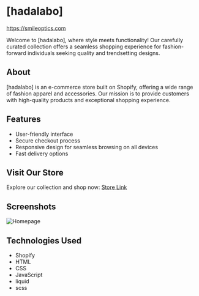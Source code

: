 # [hadalabo]

<a href="https://smileoptics.com/">https://smileoptics.com</a>

Welcome to [hadalabo], where style meets functionality! Our carefully curated collection offers a seamless shopping experience for fashion-forward individuals seeking quality and trendsetting designs.

## About

[hadalabo] is an e-commerce store built on Shopify, offering a wide range of fashion apparel and accessories. Our mission is to provide customers with high-quality products and exceptional shopping experience.

## Features

- User-friendly interface
- Secure checkout process
- Responsive design for seamless browsing on all devices
- Fast delivery options

## Visit Our Store

Explore our collection and shop now: [Store Link]([https://www.yourstore.com](https://smileoptics.com/))

## Screenshots

![Homepage](https://i.ibb.co/5jTbG8v/screencapture-smileoptics-2024-05-09-12-27-38.png)



## Technologies Used

- Shopify
- HTML
- CSS
- JavaScript
- liquid
- scss



